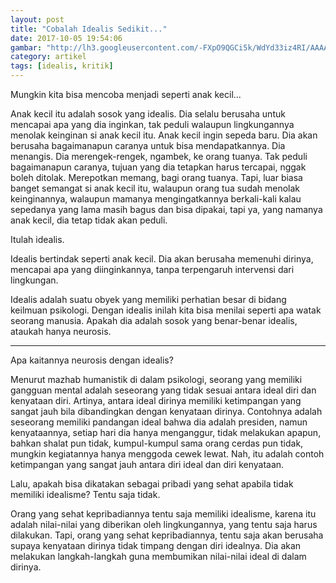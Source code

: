 ```yaml
---
layout: post
title: "Cobalah Idealis Sedikit..."
date: 2017-10-05 19:54:06
gambar: "http://lh3.googleusercontent.com/-FXpO9QGCi5k/WdYd33iz4RI/AAAAAAAACYk/8KuIZQnA2agGkQ2x8AOP80vSPMb8EKyWgCLcBGAs/s900/shigatsu-wa-kimi-no-uso.jpg"
category: artikel
tags: [idealis, kritik]
---
```


Mungkin kita bisa mencoba menjadi seperti anak kecil...

Anak kecil itu adalah sosok yang idealis. Dia selalu berusaha untuk mencapai apa yang dia inginkan, tak peduli walaupun lingkungannya menolak keinginan si anak kecil itu. Anak kecil ingin sepeda baru. Dia akan berusaha bagaimanapun caranya untuk bisa mendapatkannya. Dia menangis. Dia merengek-rengek, ngambek, ke orang tuanya. Tak peduli bagaimanapun caranya, tujuan yang dia tetapkan harus tercapai, nggak boleh ditolak. Merepotkan memang, bagi orang tuanya. Tapi, luar biasa banget semangat si anak kecil itu, walaupun orang tua sudah menolak keinginannya, walaupun mamanya mengingatkannya berkali-kali kalau sepedanya yang lama masih bagus dan bisa dipakai, tapi ya, yang namanya anak kecil, dia tetap tidak akan peduli.

Itulah idealis.

Idealis bertindak seperti anak kecil. Dia akan berusaha memenuhi dirinya, mencapai apa yang diinginkannya, tanpa terpengaruh intervensi dari lingkungan.

Idealis adalah suatu obyek yang memiliki perhatian besar di bidang keilmuan psikologi. Dengan idealis inilah kita bisa menilai seperti apa watak seorang manusia. Apakah dia adalah sosok yang benar-benar idealis, ataukah hanya neurosis.

---

Apa kaitannya neurosis dengan idealis?

Menurut mazhab humanistik di dalam psikologi, seorang yang memiliki gangguan mental adalah seseorang yang tidak sesuai antara ideal diri dan kenyataan diri. Artinya, antara ideal dirinya memiliki ketimpangan yang sangat jauh bila dibandingkan dengan kenyataan dirinya. Contohnya adalah seseorang memiliki pandangan ideal bahwa dia adalah presiden, namun kenyataannya, setiap hari dia hanya menganggur, tidak melakukan apapun, bahkan shalat pun tidak, kumpul-kumpul sama orang cerdas pun tidak, mungkin kegiatannya hanya menggoda cewek lewat. Nah, itu adalah contoh ketimpangan yang sangat jauh antara diri ideal dan diri kenyataan.

Lalu, apakah bisa dikatakan sebagai pribadi yang sehat apabila tidak memiliki idealisme? Tentu saja tidak.

Orang yang sehat kepribadiannya tentu saja memiliki idealisme, karena itu adalah nilai-nilai yang diberikan oleh lingkungannya, yang tentu saja harus dilakukan. Tapi, orang yang sehat kepribadiannya, tentu saja akan berusaha supaya kenyataan dirinya tidak timpang dengan diri idealnya. Dia akan melakukan langkah-langkah guna membumikan nilai-nilai ideal di dalam dirinya.